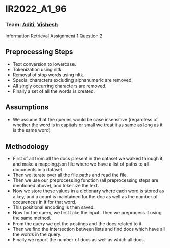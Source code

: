 # IR2022_A1_96

### Team: [Aditi](https://github.com/Soni-Aditi/), [Vishesh](https://github.com/visheshagrawal/)

Information Retrieval Assignment 1 Question 2

## Preprocessing Steps
- Text conversion to lowercase.
- Tokenization using nltk.
- Removal of stop words using nltk.
- Special characters excluding alphanumeric are removed.
- All singly occurring characters are removed.
- Finally a set of all the words is created.

## Assumptions
- We assume that the queries would be case insensitive (regardless of whether the word is in capitals or small we treat it as same as long as it is the same word)

## Methodology
- First of all from all the docs present in the dataset we walked through it, and make a mapping.json file where we have a list of paths to all documents in a dataset.
- Then we iterate over all the file paths and read the file.
- Then we use our preprocessing function (all preprocessing steps are mentioned above), and tokenize the text.
- Now we store these values in a dictionary where each word is stored as a key, and a count is maintained for the doc as well as the number of occurences in it for that word.
- This positional encoding is then saved.
- Now for the query, we first take the input. Then we preprocess it using the same method.
- From the query we get the postings and the docs related to it.
- Then we find the intersection between lists and find docs which have all the words in the query.
- Finally we report the number of docs as well as which all docs.
